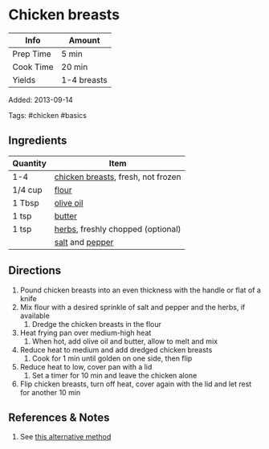 # Chicken breasts

| Info      | Amount      |
| --------- | ----------- |
| Prep Time | 5 min       |
| Cook Time | 20 min      |
| Yields    | 1-4 breasts |

Added: 2013-09-14

Tags: #chicken #basics

## Ingredients

| Quantity | Item                                                                    |
| -------- | ----------------------------------------------------------------------- |
| 1-4      | [chicken breasts](../Ingredients/chicken%20breast.md), fresh, not frozen |
| 1/4 cup  | [flour](../Ingredients/flour.md)                                        |
| 1 Tbsp   | [olive oil](../Ingredients/olive%20oil.md)                                |
| 1 tsp    | [butter](../Ingredients/butter.md)                                      |
| 1 tsp    | [herbs](../Ingredients/herbs.md), freshly chopped (optional)            |
|          | [salt](../Ingredients/salt.md) and [pepper](../Ingredients/pepper.md)   |

## Directions

1. Pound chicken breasts into an even thickness with the handle or flat of a knife
2. Mix flour with a desired sprinkle of salt and pepper and the herbs, if available
     1. Dredge the chicken breasts in the flour
3. Heat frying pan over medium-high heat
     1. When hot, add olive oil and butter, allow to melt and mix
4. Reduce heat to medium and add dredged chicken breasts
     1. Cook for 1 min until golden on one side, then flip
5. Reduce heat to low, cover pan with a lid
     1. Set a timer for 10 min and leave the chicken alone
6. Flip chicken breasts, turn off heat, cover again with the lid and let rest for another 10 min

## References & Notes

1. See [this alternative method](https://twitter.com/ade__n/status/1347395092953313286)